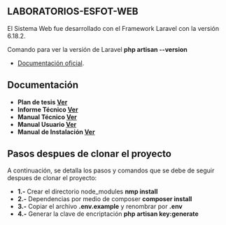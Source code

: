 ## LABORATORIOS-ESFOT-WEB

El Sistema Web fue desarrollado con el Framework Laravel con la versión 6.18.2.

Comando para ver la versión de Laravel **php artisan --version**
- [Documentación oficial](https://laravel.com/docs/6.x).


## Documentación

- **Plan de tesis [Ver](https://github.com/Jorge710/LABORATORIOS-ESFOT-WEB/blob/documentosTecnicos/Plan-Tesis.pdf)**
- **Informe Técnico [Ver](https://github.com/Jorge710/LABORATORIOS-ESFOT-WEB/blob/documentosTecnicos/Informe-T%C3%A9cnico.pdf)**
- **Manual Técnico [Ver](https://github.com/Jorge710/LABORATORIOS-ESFOT-WEB/blob/documentosTecnicos/Manual-T%C3%A9cnico.pdf)**
- **Manual Usuario [Ver](https://youtu.be/ZJ-6uwrnsAw)**
- **Manual de Instalación [Ver](https://github.com/Jorge710/LABORATORIOS-ESFOT-WEB/blob/documentosTecnicos/Manual-Instalaci%C3%B3n.pdf)**

## Pasos despues de clonar el proyecto
 
A continuación, se detalla los pasos y comandos que se debe de seguir despues de clonar el proyecto:

- **1.-** Crear el directorio node_modules **nmp install**
- **2.-** Dependencias por medio de composer **composer install**
- **3.-** Copiar el archivo **.env.example** y renombrar por **.env**
- **4.-** Generar la clave de encriptación **php artisan key:generate**

